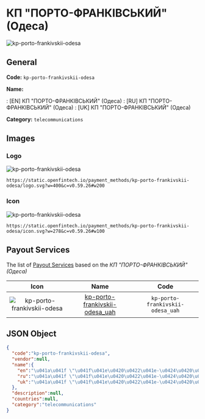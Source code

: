 
# КП "ПОРТО-ФРАНКІВСЬКИЙ" (Одеса) 
![kp-porto-frankivskii-odesa](https://static.openfintech.io/payment_methods/kp-porto-frankivskii-odesa/logo.svg?w=400&c=v0.59.26#w200)  

## General 
**Code:** `kp-porto-frankivskii-odesa` 
 
**Name:** 
 
:	[EN] КП "ПОРТО-ФРАНКІВСЬКИЙ" (Одеса) 
:	[RU] КП "ПОРТО-ФРАНКІВСЬКИЙ" (Одеса) 
:	[UK] КП "ПОРТО-ФРАНКІВСЬКИЙ" (Одеса) 
 
**Category:** `telecommunications` 
 

## Images 

### Logo 
![kp-porto-frankivskii-odesa](https://static.openfintech.io/payment_methods/kp-porto-frankivskii-odesa/logo.svg?w=400&c=v0.59.26#w200)  

```
https://static.openfintech.io/payment_methods/kp-porto-frankivskii-odesa/logo.svg?w=400&c=v0.59.26#w200
```  

### Icon 
![kp-porto-frankivskii-odesa](https://static.openfintech.io/payment_methods/kp-porto-frankivskii-odesa/icon.svg?w=278&c=v0.59.26#w100)  

```
https://static.openfintech.io/payment_methods/kp-porto-frankivskii-odesa/icon.svg?w=278&c=v0.59.26#w100
```  

## Payout Services 
 
The list of [Payout Services](/payout-services/) based on the _КП "ПОРТО-ФРАНКІВСЬКИЙ" (Одеса)_ 

|Icon|Name|Code| 
|:---:|:---:|:---:| 
|![kp-porto-frankivskii-odesa](https://static.openfintech.io/payout_methods/kp-porto-frankivskii-odesa/icon.svg?w=278&c=v0.59.26#w40) |[kp-porto-frankivskii-odesa_uah](/payout-services/kp-porto-frankivskii-odesa_uah/)|`kp-porto-frankivskii-odesa_uah`| 
 

## JSON Object 

```json
{
  "code":"kp-porto-frankivskii-odesa",
  "vendor":null,
  "name":{
    "en":"\u041a\u041f \"\u041f\u041e\u0420\u0422\u041e-\u0424\u0420\u0410\u041d\u041a\u0406\u0412\u0421\u042c\u041a\u0418\u0419\" (\u041e\u0434\u0435\u0441\u0430)",
    "ru":"\u041a\u041f \"\u041f\u041e\u0420\u0422\u041e-\u0424\u0420\u0410\u041d\u041a\u0406\u0412\u0421\u042c\u041a\u0418\u0419\" (\u041e\u0434\u0435\u0441\u0430)",
    "uk":"\u041a\u041f \"\u041f\u041e\u0420\u0422\u041e-\u0424\u0420\u0410\u041d\u041a\u0406\u0412\u0421\u042c\u041a\u0418\u0419\" (\u041e\u0434\u0435\u0441\u0430)"
  },
  "description":null,
  "countries":null,
  "category":"telecommunications"
}
```  

